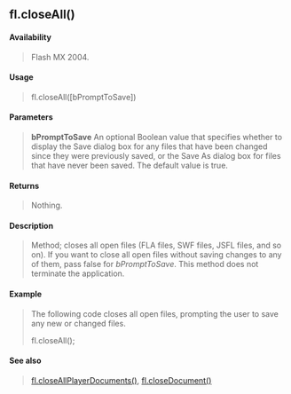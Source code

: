 ## fl.closeAll()

#### Availability

> Flash MX 2004.

#### Usage

> fl.closeAll(\[bPromptToSave\])

#### Parameters

> **bPromptToSave** An optional Boolean value that specifies whether to display the Save dialog box for any files that have been changed since they were previously saved, or the Save As dialog box for files that have never been saved. The default value is true.

#### Returns

> Nothing.

#### Description

> Method; closes all open files (FLA files, SWF files, JSFL files, and so on). If you want to close all open files without saving changes to any of them, pass false for *bPromptToSave*. This method does not terminate the application.

#### Example

> The following code closes all open files, prompting the user to save any new or changed files.
>
> fl.closeAll();

#### See also

> [fl.closeAllPlayerDocuments()](#fl.closeAllPlayerDocuments()), [fl.closeDocument()](#_bookmark461)

<span id="fl.closeAllPlayerDocuments()" class="anchor"></span>
